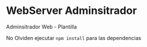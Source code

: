 # WebServer Adminsitrador

Adminsitrador Web - Plantilla

No Olviden ejecutar ``` npm install ``` para las dependencias